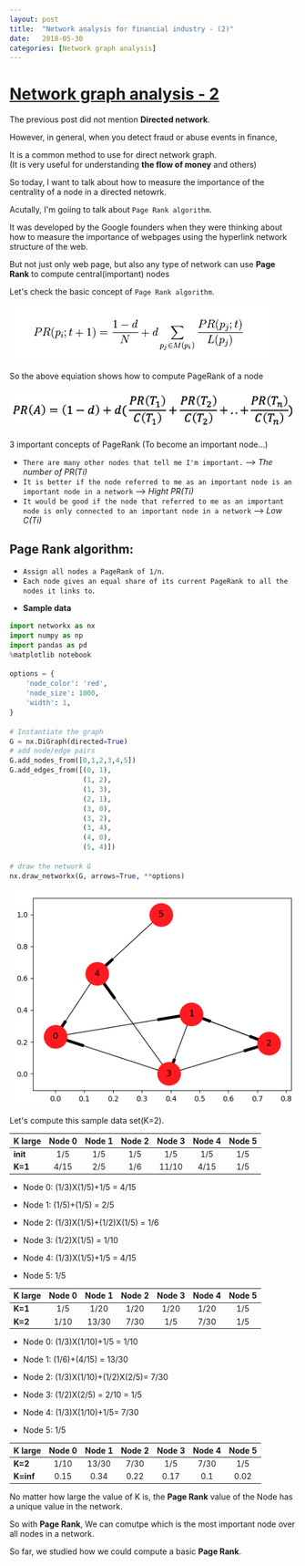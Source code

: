 ```yaml
---
layout: post
title:  "Network analysis for financial industry - (2)"
date:   2018-05-30
categories: [Network graph analysis]
---
```


# [Network graph analysis - 2](https://en.wikipedia.org/wiki/Social_network_analysis)

The previous post did not mention **Directed network**. 

However, in general, when you detect fraud or abuse events in finance, 

It is a common method to use for direct network graph.  
(It is very useful for understanding **the flow of money** and others)

So today, I want to talk about how to measure the importance of the centrality of a node in a directed netowrk. 

Acutally, I'm goiing to talk about `Page Rank algorithm`. 

It was developed by the Google founders when they were thinking about how to measure the importance of webpages using the hyperlink network structure of the web.

But not just only web page, but also any type of network can use **Page Rank** to compute central(important) nodes 

Let's check the basic concept of `Page Rank algorithm`. 

![screenshot_1](/static/img/page_rank.jpg)

So the above equiation shows how to compute PageRank of a node 

![screenshot_2](/static/img/page_rank_2.jpg)

3 important concepts of PageRank (To become an important node...)

*  `There are many other nodes that tell me I'm important.` --> _The number of PR(Ti)_
*  `It is better if the node referred to me as an important node is an important node in a network` --> _Hight PR(Ti)_
*  `It would be good if the node that referred to me as an important node is only connected to an important node in a network` --> _Low C(Ti)_

## Page Rank algorithm:

*  `Assign all nodes a PageRank of 1/n`.
*  `Each node gives an equal share of its current PageRank to all the nodes it links to`. 

+ **Sample data**

~~~python
import networkx as nx
import numpy as np
import pandas as pd
%matplotlib notebook

options = {
    'node_color': 'red',
    'node_size': 1000,
    'width': 1,
}

# Instantiate the graph
G = nx.DiGraph(directed=True)
# add node/edge pairs
G.add_nodes_from([0,1,2,3,4,5])
G.add_edges_from([(0, 1),
                  (1, 2),
                  (1, 3),
                  (2, 1),
                  (3, 0), 
                  (3, 2),
                  (3, 4),
                  (4, 0),
                  (5, 4)])

# draw the network G
nx.draw_networkx(G, arrows=True, **options)
~~~

![screenshot_3](/static/img/Digraph.jpg)

Let's compute this sample data set(K=2). 

|  <center>K large</center> |  <center>Node 0</center> |  <center>Node 1</center> |  <center>Node 2</center> |  <center>Node 3</center> |<center>Node 4</center> | <center>Node 5</center> |
|:--------|:--------:|--------:|:--------|:--------:|--------:|--------:|
|**init** | <center> 1/5 </center> | <center> 1/5 </center> |<center> 1/5 </center> | <center> 1/5 </center>  | <center> 1/5 </center> |<center> 1/5 </center> |
|**K=1** | <center> 4/15 </center> | <center> 2/5 </center> |<center> 1/6 </center> | <center> 11/10 </center>  | <center> 4/15 </center> |<center> 1/5 </center> |

* Node 0:  (1/3)X(1/5)+1/5 = 4/15 

* Node 1:  (1/5)+(1/5) = 2/5 

* Node 2:  (1/3)X(1/5)+(1/2)X(1/5) = 1/6

* Node 3:  (1/2)X(1/5) = 1/10

* Node 4:  (1/3)X(1/5)+1/5 = 4/15

* Node 5:   1/5


| <center>K large</center> |  <center>Node 0</center> |  <center>Node 1</center> |  <center>Node 2</center> |  <center>Node 3</center> |<center>Node 4</center> |  <center>Node 5</center> |
|:--------|:--------:|--------:|:--------|:--------:|--------:|--------:|
|**K=1** | <center> 1/5 </center> | <center> 1/20 </center> |<center> 1/20 </center> | <center> 1/20 </center>  | <center> 1/20 </center> |<center> 1/5 </center> |
|**K=2** | <center> 1/10  </center> | <center> 13/30   </center> |<center> 7/30  </center> | <center> 1/5  </center>  | <center> 7/30  </center> |<center> 1/5 </center> |

* Node 0:  (1/3)X(1/10)+1/5 = 1/10 

* Node 1:  (1/6)+(4/15) = 13/30 

* Node 2:  (1/3)X(1/10)+(1/2)X(2/5)= 7/30

* Node 3:  (1/2)X(2/5) = 2/10 = 1/5

* Node 4:  (1/3)X(1/10)+1/5= 7/30

* Node 5:   1/5

| <center>K large</center> |  <center>Node 0</center> |  <center>Node 1</center> |  <center>Node 2</center> |  <center>Node 3</center> |<center>Node 4</center> |  <center>Node 5</center> |
|:--------|:--------:|--------:|:--------|:--------:|--------:|--------:|
|**K=2** | <center> 1/10  </center> | <center> 13/30   </center> |<center> 7/30  </center> | <center> 1/5  </center>  | <center> 7/30  </center> |<center> 1/5 </center> |
|**K=inf** | <center> 0.15  </center> | <center> 0.34  </center> |<center> 0.22  </center> | <center> 0.17  </center>  | <center> 0.1  </center> |<center> 0.02 </center> |

No matter how large the value of K is, the **Page Rank** value of the Node has a unique value in the network.

So with **Page Rank**, We can comutpe which is the most important node over all nodes in a network. 

So far, we studied how we could compute a basic **Page Rank**.



